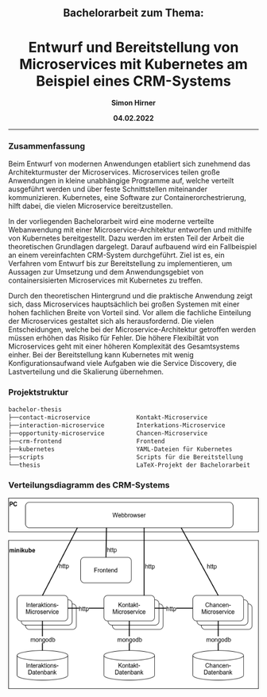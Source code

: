 <h2 align="center">Bachelorarbeit zum Thema:</h2>
<h1 align="center">Entwurf und Bereitstellung von Microservices mit Kubernetes am Beispiel eines CRM-Systems</h1>

<p align="center"><b>Simon Hirner</b></p>
<p align="center"><b>04.02.2022</b></p>

---

### Zusammenfassung

Beim Entwurf von modernen Anwendungen etabliert sich zunehmend das Architekturmuster der Microservices. Microservices teilen große Anwendungen in kleine unabhängige Programme auf, welche verteilt ausgeführt werden und über feste Schnittstellen miteinander kommunizieren. Kubernetes, eine Software zur Containerorchestrierung, hilft dabei, die vielen Microservice bereitzustellen.

In der vorliegenden Bachelorarbeit wird eine moderne verteilte Webanwendung mit einer Microservice-Architektur entworfen und mithilfe von Kubernetes bereitgestellt. Dazu werden im ersten Teil der Arbeit die theoretischen Grundlagen dargelegt. Darauf aufbauend wird ein Fallbeispiel an einem vereinfachten CRM-System durchgeführt. Ziel ist es, ein Verfahren vom Entwurf bis zur Bereitstellung zu implementieren, um Aussagen zur Umsetzung und dem Anwendungsgebiet von containersisierten Microservices mit Kubernetes zu treffen.

Durch den theoretischen Hintergrund und die praktische Anwendung zeigt sich, dass Microservices hauptsächlich bei großen Systemen mit einer hohen fachlichen Breite von Vorteil sind. Vor allem die fachliche Einteilung der Microservices gestaltet sich als herausfordernd. Die vielen Entscheidungen, welche bei der Microservice-Architektur getroffen werden müssen erhöhen das Risiko für Fehler. Die höhere Flexibiltät von Microservices geht mit einer höheren Komplexität des Gesamtsystems einher. Bei der Bereitstellung kann Kubernetes mit wenig Konfigurationsaufwand viele Aufgaben wie die Service Discovery, die Lastverteilung und die Skalierung übernehmen.

### Projektstruktur

```text
bachelor-thesis                    
├──contact-microservice             Kontakt-Microservice
├──interaction-microservice         Interkations-Microservice
├──opportunity-microservice         Chancen-Microservice
├──crm-frontend                     Frontend
├──kubernetes                       YAML-Dateien für Kubernetes
├──scripts                          Scripts für die Bereitstellung
└──thesis                           LaTeX-Projekt der Bachelorarbeit
```

### Verteilungsdiagramm des CRM-Systems

![Verteilungsdiagramm](Verteilungsdiagramm.png)
